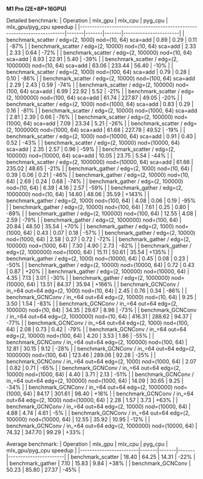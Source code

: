 **M1 Pro (2E+8P+16GPU)**

Detailed benchmark:
| Operation                                                              | mlx_gpu | mlx_cpu | pyg_cpu | mlx_gpu/pyg_cpu speedup |
|------------------------------------------------------------------------|-------|-------|-------|-----------------------|
| benchmark_scatter / edg=(2, 1000) nod=(10, 64) sca=add             |   0.89 |   0.29 |   0.11 |    -87% |
| benchmark_scatter / edg=(2, 10000) nod=(10, 64) sca=add            |   2.33 |   2.33 |   0.64 |    -72% |
| benchmark_scatter / edg=(2, 100000) nod=(10, 64) sca=add           |   8.93 |  22.91 |   5.40 |    -39% |
| benchmark_scatter / edg=(2, 1000000) nod=(10, 64) sca=add          |  63.06 | 233.44 |  56.40 |    -10% |
| benchmark_scatter / edg=(2, 1000) nod=(100, 64) sca=add            |   0.79 |   0.28 |   0.10 |    -86% |
| benchmark_scatter / edg=(2, 10000) nod=(100, 64) sca=add           |   2.29 |   2.43 |   0.59 |    -74% |
| benchmark_scatter / edg=(2, 100000) nod=(100, 64) sca=add          |   6.99 |  22.92 |   5.52 |    -21% |
| benchmark_scatter / edg=(2, 1000000) nod=(100, 64) sca=add         |  61.74 | 227.87 |  49.05 |    -20% |
| benchmark_scatter / edg=(2, 1000) nod=(1000, 64) sca=add           |   0.83 |   0.29 |   0.16 |    -81% |
| benchmark_scatter / edg=(2, 10000) nod=(1000, 64) sca=add          |   2.81 |   2.39 |   0.66 |    -76% |
| benchmark_scatter / edg=(2, 100000) nod=(1000, 64) sca=add         |   7.09 |  23.34 |   5.21 |    -26% |
| benchmark_scatter / edg=(2, 1000000) nod=(1000, 64) sca=add        |  61.68 | 227.78 |  49.52 |    -19% |
| benchmark_scatter / edg=(2, 1000) nod=(10000, 64) sca=add          |   0.91 |   0.40 |   0.52 |    -43% |
| benchmark_scatter / edg=(2, 10000) nod=(10000, 64) sca=add         |   2.35 |   2.57 |   0.96 |    -59% |
| benchmark_scatter / edg=(2, 100000) nod=(10000, 64) sca=add        |  10.05 |  23.75 |   5.54 |    -44% |
| benchmark_scatter / edg=(2, 1000000) nod=(10000, 64) sca=add       |  61.66 | 235.02 |  48.65 |    -21% |
| benchmark_gather / edg=(2, 1000) nod=(10, 64)                      |   0.39 |   0.06 |   0.21 |    -46% |
| benchmark_gather / edg=(2, 10000) nod=(10, 64)                     |   2.69 |   0.24 |   0.68 |    -74% |
| benchmark_gather / edg=(2, 100000) nod=(10, 64)                    |   6.39 |   4.16 |   2.57 |    -59% |
| benchmark_gather / edg=(2, 1000000) nod=(10, 64)                   |  14.60 |  48.06 |  35.59 |   +143% |
| benchmark_gather / edg=(2, 1000) nod=(100, 64)                     |   4.08 |   0.06 |   0.19 |    -95% |
| benchmark_gather / edg=(2, 10000) nod=(100, 64)                    |   7.61 |   0.25 |   0.80 |    -89% |
| benchmark_gather / edg=(2, 100000) nod=(100, 64)                   |  12.55 |   4.08 |   2.59 |    -79% |
| benchmark_gather / edg=(2, 1000000) nod=(100, 64)                  |  20.84 |  48.50 |  35.54 |    +70% |
| benchmark_gather / edg=(2, 1000) nod=(1000, 64)                    |   0.43 |   0.07 |   0.18 |    -57% |
| benchmark_gather / edg=(2, 10000) nod=(1000, 64)                   |   2.58 |   0.27 |   0.72 |    -72% |
| benchmark_gather / edg=(2, 100000) nod=(1000, 64)                  |   7.30 |   4.90 |   2.73 |    -62% |
| benchmark_gather / edg=(2, 1000000) nod=(1000, 64)                 |  15.11 |  50.61 |  35.54 |   +135% |
| benchmark_gather / edg=(2, 1000) nod=(10000, 64)                   |   0.45 |   0.08 |   0.23 |    -50% |
| benchmark_gather / edg=(2, 10000) nod=(10000, 64)                  |   0.72 |   0.43 |   0.87 |    +20% |
| benchmark_gather / edg=(2, 100000) nod=(10000, 64)                 |   4.35 |   7.13 |   3.01 |    -30% |
| benchmark_gather / edg=(2, 1000000) nod=(10000, 64)                |  13.51 |  84.37 |  35.94 |   +166% |
| benchmark_GCNConv / in_=64 out=64 edg=(2, 1000) nod=(10, 64)       |   2.45 |   0.76 |   0.34 |    -86% |
| benchmark_GCNConv / in_=64 out=64 edg=(2, 10000) nod=(10, 64)      |   9.25 |   3.50 |   1.54 |    -83% |
| benchmark_GCNConv / in_=64 out=64 edg=(2, 100000) nod=(10, 64)     |  34.35 |  29.67 |   8.96 |    -73% |
| benchmark_GCNConv / in_=64 out=64 edg=(2, 1000000) nod=(10, 64)    | 416.31 | 288.62 |  94.37 |    -77% |
| benchmark_GCNConv / in_=64 out=64 edg=(2, 1000) nod=(100, 64)      |   2.08 |   0.73 |   0.42 |    -79% |
| benchmark_GCNConv / in_=64 out=64 edg=(2, 10000) nod=(100, 64)     |   4.20 |   3.53 |   1.86 |    -55% |
| benchmark_GCNConv / in_=64 out=64 edg=(2, 100000) nod=(100, 64)    |  12.81 |  30.15 |   9.12 |    -28% |
| benchmark_GCNConv / in_=64 out=64 edg=(2, 1000000) nod=(100, 64)   | 123.46 | 289.06 |  92.28 |    -25% |
| benchmark_GCNConv / in_=64 out=64 edg=(2, 1000) nod=(1000, 64)     |   2.07 |   0.82 |   0.71 |    -65% |
| benchmark_GCNConv / in_=64 out=64 edg=(2, 10000) nod=(1000, 64)    |   4.40 |   3.71 |   2.13 |    -51% |
| benchmark_GCNConv / in_=64 out=64 edg=(2, 100000) nod=(1000, 64)   |  14.09 |  30.65 |   9.25 |    -34% |
| benchmark_GCNConv / in_=64 out=64 edg=(2, 1000000) nod=(1000, 64)  |  84.17 | 301.61 |  98.40 |    +16% |
| benchmark_GCNConv / in_=64 out=64 edg=(2, 1000) nod=(10000, 64)    |   2.28 |   1.57 |   3.73 |    +63% |
| benchmark_GCNConv / in_=64 out=64 edg=(2, 10000) nod=(10000, 64)   |   4.88 |   4.74 |   4.61 |     -5% |
| benchmark_GCNConv / in_=64 out=64 edg=(2, 100000) nod=(10000, 64)  |  12.55 |  35.92 |  10.95 |    -12% |
| benchmark_GCNConv / in_=64 out=64 edg=(2, 1000000) nod=(10000, 64) |  74.32 | 347.70 |  99.29 |    +33% |

 Average benchmark:
| Operation              | mlx_gpu | mlx_cpu | pyg_cpu | mlx_gpu/pyg_cpu speedup |
|------------------------|-------|-------|-------|-----------------------|
| benchmark_scatter  |  18.40 |  64.25 |  14.31 |    -22% |
| benchmark_gather   |   7.10 |  15.83 |   9.84 |    +38% |
| benchmark_GCNConv  |  50.23 |  85.80 |  27.37 |    -45% |
